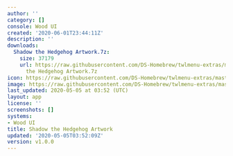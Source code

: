 ```yaml
---
author: ''
category: []
console: Wood UI
created: '2020-06-01T23:44:11Z'
description: ''
downloads:
  Shadow the Hedgehog Artwork.7z:
    size: 37179
    url: https://raw.githubusercontent.com/DS-Homebrew/twlmenu-extras/master/_nds/TWiLightMenu/akmenu/themes/Shadow
      the Hedgehog Artwork.7z
icon: https://raw.githubusercontent.com/DS-Homebrew/twlmenu-extras/master/_nds/TWiLightMenu/akmenu/themes/meta/Shadow%20the%20Hedgehog%20Artwork/icon.png
image: https://raw.githubusercontent.com/DS-Homebrew/twlmenu-extras/master/_nds/TWiLightMenu/akmenu/themes/meta/Shadow%20the%20Hedgehog%20Artwork/icon.png
last_updated: 2020-05-05 at 03:52 (UTC)
layout: app
license: ''
screenshots: []
systems:
- Wood UI
title: Shadow the Hedgehog Artwork
updated: '2020-05-05T03:52:09Z'
version: v1.0.0
---
```

